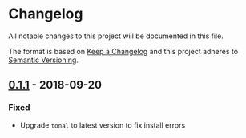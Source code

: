 # Changelog

All notable changes to this project will be documented in this file.

The format is based on [Keep a Changelog](http://keepachangelog.com/en/1.0.0/)
and this project adheres to [Semantic Versioning](http://semver.org/spec/v2.0.0.html).

## [0.1.1] - 2018-09-20

### Fixed

- Upgrade `tonal` to latest version to fix install errors

[0.1.1]: https://github.com/generative-music/piece-eno-machine/compare/v0.1.0...v0.1.1
